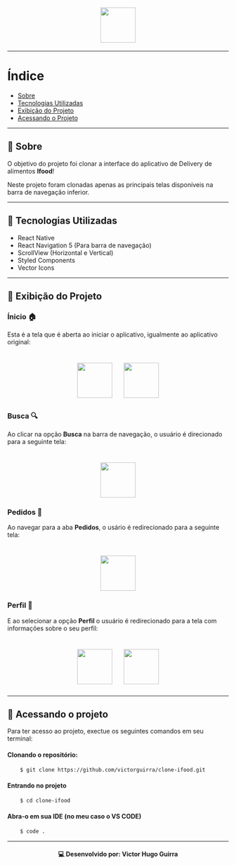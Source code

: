 <h1 align="center">
    <img src="https://logodownload.org/wp-content/uploads/2017/05/ifood-logo.png" style="width:80px">
</h1>

---

# Índice

- [Sobre](#-Sobre)
- [Tecnologias Utilizadas](#-Tecnologias-Utilizadas)
- [Exibição do Projeto](#-Exibição-do-Projeto)
- [Acessando o Projeto](#-Acessando-o-Projeto)

---

## 📔  Sobre

O objetivo do projeto foi clonar a interface do aplicativo de Delivery de alimentos **Ifood**!

Neste projeto foram clonadas apenas as principais telas disponíveis na barra de navegação inferior.

---

##  🚀  Tecnologias Utilizadas

- React Native
- React Navigation 5 (Para barra de navegação)
- ScrollView (Horizontal e Vertical)
- Styled Components
- Vector Icons

---

## 📱  Exibição do Projeto

### Ínicio 🏠

Esta é a tela que é aberta ao iniciar o aplicativo, igualmente ao aplicativo original:

<div align="center">
    <h1>
        <img src="https://ik.imagekit.io/ur6xo9m70i/Home-1_IefcpNYlj.jpeg" style="width:80px; margin-right:10px;">
        <img src="https://ik.imagekit.io/ur6xo9m70i/Home-2_l4QTtoB4O_.jpeg" style="width:80px; margin-left:10px;">
    </h1>
</div>

### Busca 🔍

Ao clicar na opção **Busca** na barra de navegação, o usuário é direcionado para a seguinte tela:

<h1 align="center">
    <img src="https://ik.imagekit.io/ur6xo9m70i/Search_YVavYvH8tz.jpeg" style="width:80px">
</h1>

### Pedidos 📓 

Ao navegar para a aba **Pedidos**, o usário é redirecionado para a seguinte tela:

<h1 align="center">
    <img src="https://ik.imagekit.io/ur6xo9m70i/Requests_95bqqiQAi.jpeg" style="width:80px">
</h1>

### Perfil 🙋

E ao selecionar a opção **Perfil** o usuário é redirecionado para a tela com informações sobre o seu perfil:

<div align="center">
    <h1>
        <img src="https://ik.imagekit.io/ur6xo9m70i/Profile_-_1_B7mlbupnP.jpeg" style="width:80px; margin-right:10px;">
        <img src="https://ik.imagekit.io/ur6xo9m70i/Profile_-_2_zgqwhFjyF.jpeg" style="width:80px; margin-left:10px;">
    </h1>
</div>

---

## 📂  Acessando o projeto

Para ter acesso ao projeto, exectue os seguintes comandos em seu terminal:


#### Clonando o repositório:

```bash
    $ git clone https://github.com/victorguirra/clone-ifood.git
```

#### Entrando no projeto

```bash
    $ cd clone-ifood
```

#### Abra-o em sua IDE (no meu caso o VS CODE)

```bash
    $ code .
```

---

<h4 align="center">
    💻 Desenvolvido por: Victor Hugo Guirra
</h4>